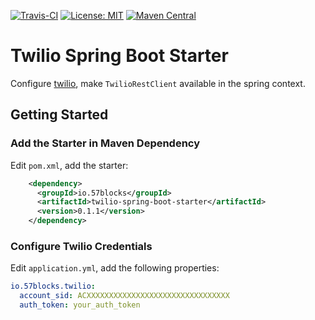 [![Travis-CI](https://travis-ci.org/57blocks/twilio-spring-boot-starter.svg?branch=master)](https://travis-ci.org/57blocks/twilio-spring-boot-starter)
[![License: MIT](https://img.shields.io/badge/License-MIT-yellow.svg)](https://opensource.org/licenses/MIT)
[![Maven Central](https://img.shields.io/maven-central/v/io.57blocks/twilio-spring-boot-starter.svg)](https://search.maven.org/search?q=a:twilio-spring-boot-starter)
# Twilio Spring Boot Starter
Configure [twilio](https://www.twilio.com/), make `TwilioRestClient` available in the spring context.

## Getting Started
### Add the Starter in Maven Dependency
Edit `pom.xml`, add the starter:
```xml
    <dependency>
      <groupId>io.57blocks</groupId>
      <artifactId>twilio-spring-boot-starter</artifactId>
      <version>0.1.1</version>
    </dependency>
```
### Configure Twilio Credentials
Edit `application.yml`, add the following properties:
```yaml
io.57blocks.twilio:
  account_sid: ACXXXXXXXXXXXXXXXXXXXXXXXXXXXXXXXX
  auth_token: your_auth_token
```

